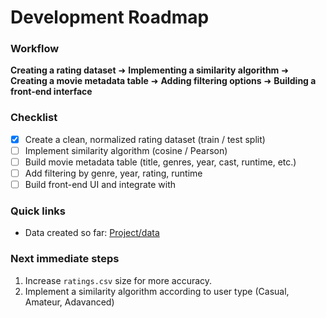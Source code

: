# Development Roadmap

### Workflow
**Creating a rating dataset** ➜ **Implementing a similarity algorithm** ➜ **Creating a movie metadata table** ➜ **Adding filtering options** ➜ **Building a front-end interface**

### Checklist
- [X] Create a clean, normalized rating dataset (train / test split)
- [ ] Implement similarity algorithm (cosine / Pearson)
- [ ] Build movie metadata table (title, genres, year, cast, runtime, etc.)
- [ ] Add filtering by genre, year, rating, runtime
- [ ] Build front-end UI and integrate with 

### Quick links
- Data created so far: [Project/data](Project/data)

### Next immediate steps 
1. Increase `ratings.csv` size for more accuracy.  
2. Implement a similarity algorithm according to user type (Casual, Amateur, Adavanced)  


 
